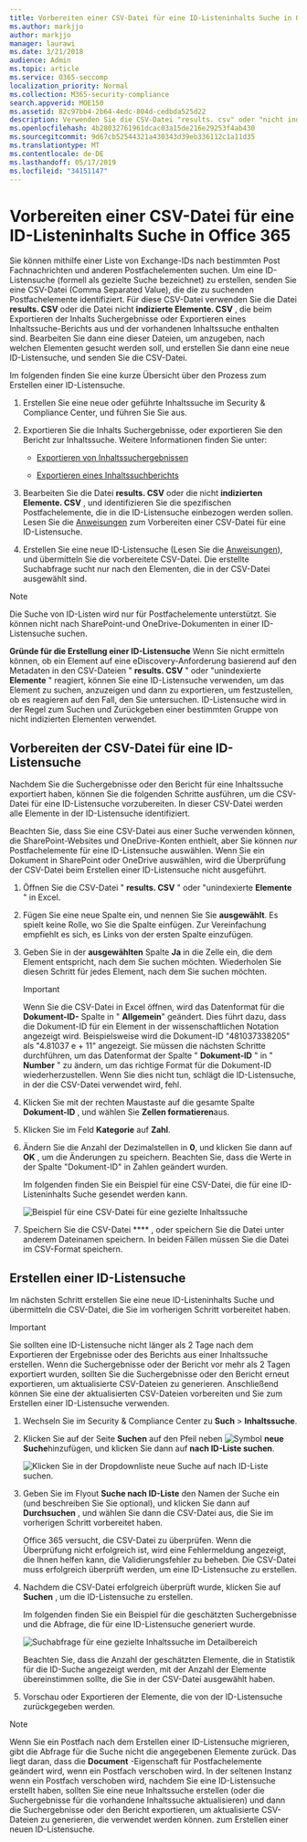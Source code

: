 ```yaml
---
title: Vorbereiten einer CSV-Datei für eine ID-Listeninhalts Suche in Office 365
ms.author: markjjo
author: markjjo
manager: laurawi
ms.date: 3/21/2018
audience: Admin
ms.topic: article
ms.service: O365-seccomp
localization_priority: Normal
ms.collection: M365-security-compliance
search.appverid: MOE150
ms.assetid: 82c97bb4-2b64-4edc-804d-cedbda525d22
description: Verwenden Sie die CSV-Datei "results. csv" oder "nicht indexierte Elemente" aus einer vorhandenen Inhaltssuche, um eine ID-Listensuche zu erstellen, die eine bestimmte e-Mail-Nachricht zurückgibt. ID-Listen suchen werden normalerweise verwendet, um teilweise indizierte Postfachelemente zurückzugeben.
ms.openlocfilehash: 4b28032761961dcac03a15de216e29253f4ab430
ms.sourcegitcommit: 9d67cb52544321a430343d39eb336112c1a11d35
ms.translationtype: MT
ms.contentlocale: de-DE
ms.lasthandoff: 05/17/2019
ms.locfileid: "34151147"
---
```

# <a name="prepare-a-csv-file-for-an-id-list-content-search-in-office-365"></a>Vorbereiten einer CSV-Datei für eine ID-Listeninhalts Suche in Office 365

Sie können mithilfe einer Liste von Exchange-IDs nach bestimmten Post Fachnachrichten und anderen Postfachelementen suchen. Um eine ID-Listensuche (formell als gezielte Suche bezeichnet) zu erstellen, senden Sie eine CSV-Datei (Comma Separated Value), die die zu suchenden Postfachelemente identifiziert. Für diese CSV-Datei verwenden Sie die Datei **results. CSV** oder die Datei nicht **indizierte Elemente. CSV** , die beim Exportieren der Inhalts Suchergebnisse oder Exportieren eines Inhaltssuche-Berichts aus und der vorhandenen Inhaltssuche enthalten sind. Bearbeiten Sie dann eine dieser Dateien, um anzugeben, nach welchen Elementen gesucht werden soll, und erstellen Sie dann eine neue ID-Listensuche, und senden Sie die CSV-Datei. 
  
Im folgenden finden Sie eine kurze Übersicht über den Prozess zum Erstellen einer ID-Listensuche.
  
1. Erstellen Sie eine neue oder geführte Inhaltssuche im Security & Compliance Center, und führen Sie Sie aus.
    
2. Exportieren Sie die Inhalts Suchergebnisse, oder exportieren Sie den Bericht zur Inhaltssuche. Weitere Informationen finden Sie unter:
    
    - [Exportieren von Inhaltssuchergebnissen ](export-search-results.md)
    
    - [Exportieren eines Inhaltssuchberichts](export-a-content-search-report.md)
    
3. Bearbeiten Sie die Datei **results. CSV** oder die nicht **indizierten Elemente. CSV** , und identifizieren Sie die spezifischen Postfachelemente, die in die ID-Listensuche einbezogen werden sollen. Lesen Sie die [Anweisungen](#prepare-the-csv-file-for-an-id-list-search) zum Vorbereiten einer CSV-Datei für eine ID-Listensuche. 
    
4. Erstellen Sie eine neue ID-Listensuche (Lesen Sie die [Anweisungen](#create-an-id-list-search)), und übermitteln Sie die vorbereitete CSV-Datei. Die erstellte Suchabfrage sucht nur nach den Elementen, die in der CSV-Datei ausgewählt sind.
    
> [!NOTE]
> Die Suche von ID-Listen wird nur für Postfachelemente unterstützt. Sie können nicht nach SharePoint-und OneDrive-Dokumenten in einer ID-Listensuche suchen. 
  
 **Gründe für die Erstellung einer ID-Listensuche** Wenn Sie nicht ermitteln können, ob ein Element auf eine eDiscovery-Anforderung basierend auf den Metadaten in den CSV-Dateien " **results. CSV** " oder "unindexierte **Elemente** " reagiert, können Sie eine ID-Listensuche verwenden, um das Element zu suchen, anzuzeigen und dann zu exportieren, um festzustellen, ob es reagieren auf den Fall, den Sie untersuchen. ID-Listensuche wird in der Regel zum Suchen und Zurückgeben einer bestimmten Gruppe von nicht indizierten Elementen verwendet. 
  
## <a name="prepare-the-csv-file-for-an-id-list-search"></a>Vorbereiten der CSV-Datei für eine ID-Listensuche

Nachdem Sie die Suchergebnisse oder den Bericht für eine Inhaltssuche exportiert haben, können Sie die folgenden Schritte ausführen, um die CSV-Datei für eine ID-Listensuche vorzubereiten. In dieser CSV-Datei werden alle Elemente in der ID-Listensuche identifiziert.
  
Beachten Sie, dass Sie eine CSV-Datei aus einer Suche verwenden können, die SharePoint-Websites und OneDrive-Konten enthielt, aber Sie können *nur* Postfachelemente für eine ID-Listensuche auswählen. Wenn Sie ein Dokument in SharePoint oder OneDrive auswählen, wird die Überprüfung der CSV-Datei beim Erstellen einer ID-Listensuche nicht ausgeführt. 
  
1. Öffnen Sie die CSV-Datei " **results. CSV** " oder "unindexierte **Elemente** " in Excel. 
    
2. Fügen Sie eine neue Spalte ein, und nennen Sie Sie **ausgewählt**. Es spielt keine Rolle, wo Sie die Spalte einfügen. Zur Vereinfachung empfiehlt es sich, es Links von der ersten Spalte einzufügen.
    
3. Geben Sie in der **ausgewählten** Spalte **Ja** in die Zelle ein, die dem Element entspricht, nach dem Sie suchen möchten. Wiederholen Sie diesen Schritt für jedes Element, nach dem Sie suchen möchten. 
    
    > [!IMPORTANT]
    > Wenn Sie die CSV-Datei in Excel öffnen, wird das Datenformat für die **Dokument-ID-** Spalte in " **Allgemein**" geändert. Dies führt dazu, dass die Dokument-ID für ein Element in der wissenschaftlichen Notation angezeigt wird. Beispielsweise wird die Dokument-ID "481037338205" als "4.81037 e + 11" angezeigt. Sie müssen die nächsten Schritte durchführen, um das Datenformat der Spalte " **Dokument-ID** " in " **Number** " zu ändern, um das richtige Format für die Dokument-ID wiederherzustellen. Wenn Sie dies nicht tun, schlägt die ID-Listensuche, in der die CSV-Datei verwendet wird, fehl. 
  
4. Klicken Sie mit der rechten Maustaste auf die gesamte Spalte **Dokument-ID** , und wählen Sie **Zellen formatieren**aus.
    
5. Klicken Sie im Feld **Kategorie** auf **Zahl**.
    
6. Ändern Sie die Anzahl der Dezimalstellen in **0**, und klicken Sie dann auf **OK** , um die Änderungen zu speichern. Beachten Sie, dass die Werte in der Spalte "Dokument-ID" in Zahlen geändert wurden. 
    
    Im folgenden finden Sie ein Beispiel für eine CSV-Datei, die für eine ID-Listeninhalts Suche gesendet werden kann.
    
    ![Beispiel für eine CSV-Datei für eine gezielte Inhaltssuche](media/8371b8cb-1638-496e-9be1-fe1565757d67.png)
  
7. Speichern Sie die CSV-Datei **** , oder speichern Sie die Datei unter anderem Dateinamen speichern. In beiden Fällen müssen Sie die Datei im CSV-Format speichern. 
  
## <a name="create-an-id-list-search"></a>Erstellen einer ID-Listensuche

Im nächsten Schritt erstellen Sie eine neue ID-Listeninhalts Suche und übermitteln die CSV-Datei, die Sie im vorherigen Schritt vorbereitet haben.
  
> [!IMPORTANT]
> Sie sollten eine ID-Listensuche nicht länger als 2 Tage nach dem Exportieren der Ergebnisse oder des Berichts aus einer Inhaltssuche erstellen. Wenn die Suchergebnisse oder der Bericht vor mehr als 2 Tagen exportiert wurden, sollten Sie die Suchergebnisse oder den Bericht erneut exportieren, um aktualisierte CSV-Dateien zu generieren. Anschließend können Sie eine der aktualisierten CSV-Dateien vorbereiten und Sie zum Erstellen einer ID-Listensuche verwenden. 
  
1. Wechseln Sie im Security & Compliance Center zu **Such** \> **Inhaltssuche**.
    
2. Klicken Sie auf der Seite **Suchen** auf den Pfeil neben ![Symbol](media/8ee52980-254b-440b-99a2-18d068de62d3.gif) **neue Suche**hinzufügen, und klicken Sie dann auf **nach ID-Liste suchen**.
    
    ![Klicken Sie in der Dropdownliste neue Suche auf nach ID-Liste suchen.](media/e65f9942-09b2-4127-865e-e64029a590df.png)
  
3. Geben Sie im Flyout **Suche nach ID-Liste** den Namen der Suche ein (und beschreiben Sie Sie optional), und klicken Sie dann auf **Durchsuchen** , und wählen Sie dann die CSV-Datei aus, die Sie im vorherigen Schritt vorbereitet haben. 
    
    Office 365 versucht, die CSV-Datei zu überprüfen. Wenn die Überprüfung nicht erfolgreich ist, wird eine Fehlermeldung angezeigt, die Ihnen helfen kann, die Validierungsfehler zu beheben. Die CSV-Datei muss erfolgreich überprüft werden, um eine ID-Listensuche zu erstellen.
    
4. Nachdem die CSV-Datei erfolgreich überprüft wurde, klicken Sie auf **Suchen** , um die ID-Listensuche zu erstellen. 
    
    Im folgenden finden Sie ein Beispiel für die geschätzten Suchergebnisse und die Abfrage, die für eine ID-Listensuche generiert wurde.
    
    ![Suchabfrage für eine gezielte Inhaltssuche im Detailbereich](media/dbd9e570-c04b-4056-a8a7-37e9916ec683.png)
  
    Beachten Sie, dass die Anzahl der geschätzten Elemente, die in Statistik für die ID-Suche angezeigt werden, mit der Anzahl der Elemente übereinstimmen sollte, die Sie in der CSV-Datei ausgewählt haben.
    
5. Vorschau oder Exportieren der Elemente, die von der ID-Listensuche zurückgegeben werden.
    
> [!NOTE]
> Wenn Sie ein Postfach nach dem Erstellen einer ID-Listensuche migrieren, gibt die Abfrage für die Suche nicht die angegebenen Elemente zurück. Das liegt daran, dass die **Document** -Eigenschaft für Postfachelemente geändert wird, wenn ein Postfach verschoben wird. In der seltenen Instanz wenn ein Postfach verschoben wird, nachdem Sie eine ID-Listensuche erstellt haben, sollten Sie eine neue Inhaltssuche erstellen (oder die Suchergebnisse für die vorhandene Inhaltssuche aktualisieren) und dann die Suchergebnisse oder den Bericht exportieren, um aktualisierte CSV-Dateien zu generieren, die verwendet werden können.  zum Erstellen einer neuen ID-Listensuche. 
